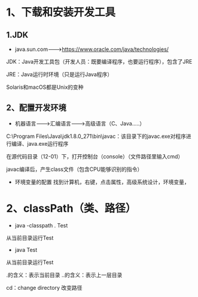 # 1、下载和安装开发工具
## 1.JDK

- java.sun.com--->https://www.oracle.com/java/technologies/


JDK：Java开发工具包（开发人员：既要编译程序，也要运行程序），包含了JRE

JRE：Java运行时环境（只是运行Java程序）

Solaris和macOS都是Unix的变种




## 2、配置开发环境


- 机器语言--->汇编语言--->高级语言（C、Java.....）


C:\Program Files\Java\jdk1.8.0_271\bin\javac：该目录下的javac.exe对程序进行编译、java.exe运行程序


在源代码目录（12-01）下，打开控制台（console）（文件路径里输入cmd）

javac编译后，产生class文件（包含CPU能够识别的指令）



- 环境变量的配置
找到计算机，右键，点击属性，高级系统设计，环境变量，


# 2、classPath（类、路径）

- java -classpath . Test

从当前目录运行Test

- java Test

从当前目录运行Test

.的含义：表示当前目录
..的含义：表示上一层目录

cd：change directory 改变路径



